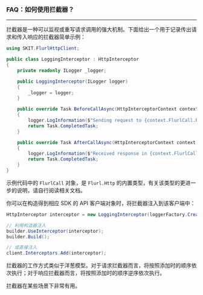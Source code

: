 ﻿### FAQ：如何使用拦截器？

---

拦截器是一种可以监视或重写请求调用的强大机制。下面给出一个用于记录传出请求和传入响应的拦截器简单示例：

```csharp
using SKIT.FlurlHttpClient;

public class LoggingInterceptor : HttpInterceptor
{
    private readonly ILogger _logger;

    public LoggingInterceptor(ILogger logger)
    {
        _logger = logger;
    }

    public override Task BeforeCallAsync(HttpInterceptorContext context, CancellationToken cancellationToken)
    {
        logger.LogInformation($"Sending request to {context.FlurlCall.Request.Url} on {DateTimeOffset.Now}.");
        return Task.CompletedTask;
    }

    public override Task AfterCallAsync(HttpInterceptorContext context, CancellationToken cancellationToken)
    {
        logger.LogInformation($"Received response in {context.FlurlCall.Duration.Value.TotalMilliseconds}ms.");
        return Task.CompletedTask;
    }
}
```

示例代码中的 `FlurlCall` 对象，是 `Flurl.Http` 的内置类型，有关该类型的更进一步的说明，请自行阅读相关文档。

你可以在构造得到相应 SDK 的 API 客户端对象时，将拦截器注入到该客户端中：

```csharp
HttpInterceptor interceptor = new LoggingInterceptor(loggerFactory.CreateLogger());

// 利用构造器注入
builder.UseInterceptor(interceptor);
builder.Build();

// 或直接注入
client.Interceptors.Add(interceptor);
```

拦截器的工作方式类似于洋葱模型。对于请求拦截器而言，将按照添加时的顺序依次执行；对于响应拦截器而言，将按照添加时的顺序逆序依次执行。

拦截器在某些场景下非常有用。
